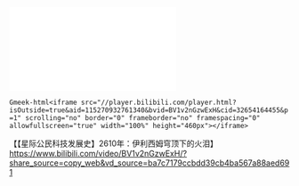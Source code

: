 <iframe src="//player.bilibili.com/player.html?isOutside=true&aid=115270932761340&bvid=BV1v2nGzwExH&cid=32654164455&p=1" scrolling="no" border="0" frameborder="no" framespacing="0" allowfullscreen="true"></iframe>

`Gmeek-html<iframe src="//player.bilibili.com/player.html?isOutside=true&aid=115270932761340&bvid=BV1v2nGzwExH&cid=32654164455&p=1" scrolling="no" border="0" frameborder="no" framespacing="0" allowfullscreen="true" width="100%" height="460px"></iframe>`



【【星际公民科技发展史】2610年：伊利西姆穹顶下的火泪】 https://www.bilibili.com/video/BV1v2nGzwExH/?share_source=copy_web&vd_source=ba7c7179ccbdd39cb4ba567a88aed691
